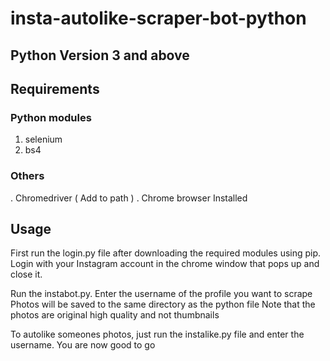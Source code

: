 # insta-autolike-scraper-bot-python

## Python Version 3 and above

## Requirements
### Python modules
1. selenium
2. bs4

### Others
 . Chromedriver ( Add to path )
 . Chrome browser Installed

## Usage
First run the login.py file after downloading the required modules using pip. Login with your Instagram account in the chrome window that pops up and close it.

Run the instabot.py. Enter the username of the profile you want to scrape 
Photos will be saved to the same directory as the python file
Note that the photos are original high quality and not thumbnails

To autolike someones photos, just run the instalike.py file and enter the username. You are now good to go
